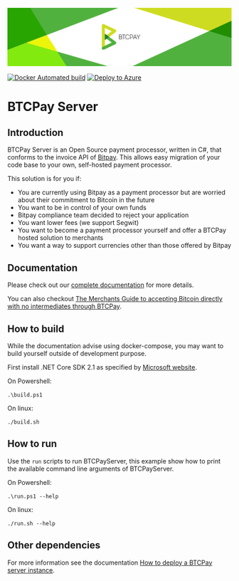 
![BTCPay Server](BTCPayServer/wwwroot/img/btc_pay_BG_twitter.png)

[![Docker Automated build](https://img.shields.io/docker/automated/jrottenberg/ffmpeg.svg)](https://hub.docker.com/r/nicolasdorier/btcpayserver/)
[![Deploy to Azure](https://azuredeploy.net/deploybutton.svg)](https://portal.azure.com/#create/Microsoft.Template/uri/https%3A%2F%2Fraw.githubusercontent.com%2Fbtcpayserver%2Fbtcpayserver-azure%2Fmaster%2Fazuredeploy.json)

# BTCPay Server

## Introduction 

BTCPay Server is an Open Source payment processor, written in C#, that conforms to the invoice API of [Bitpay](https://bitpay.com/).
This allows easy migration of your code base to your own, self-hosted payment processor.

This solution is for you if:

* You are currently using Bitpay as a payment processor but are worried about their commitment to Bitcoin in the future
* You want to be in control of your own funds
* Bitpay compliance team decided to reject your application
* You want lower fees (we support Segwit)
* You want to become a payment processor yourself and offer a BTCPay hosted solution to merchants
* You want a way to support currencies other than those offered by Bitpay

## Documentation

Please check out our [complete documentation](https://github.com/btcpayserver/btcpayserver-doc) for more details.

You can also checkout [The Merchants Guide to accepting Bitcoin directly with no intermediates through BTCPay](https://www.reddit.com/r/Bitcoin/comments/81h1oy/the_merchants_guide_to_accepting_bitcoin_directly/).

## How to build

While the documentation advise using docker-compose, you may want to build yourself outside of development purpose.

First install .NET Core SDK 2.1 as specified by [Microsoft website](https://www.microsoft.com/net/download/dotnet-core).

On Powershell:
```
.\build.ps1
```

On linux:
```
./build.sh
```

## How to run

Use the `run` scripts to run BTCPayServer, this example show how to print the available command line arguments of BTCPayServer.

On Powershell:
```
.\run.ps1 --help
```

On linux:
```
./run.sh --help
```

## Other dependencies

For more information see the documentation [How to deploy a BTCPay server instance](https://github.com/btcpayserver/btcpayserver-doc/blob/master/Deployment.md).
